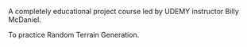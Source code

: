 A completely educational project course led by UDEMY instructor Billy McDaniel.

To practice Random Terrain Generation.